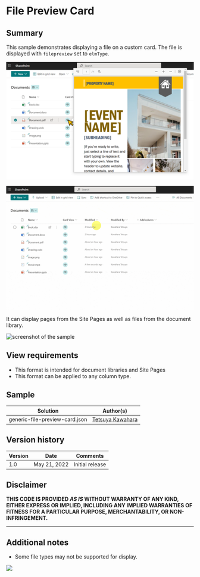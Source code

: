 # File Preview Card

## Summary
This sample demonstrates displaying a file on a custom card. The file is displayed with `filepreview` set to `elmType`.

![screenshot of the sample](./assets/screenshot.png)

![screenshot of the sample](./assets/screenshot_document_library.gif)

It can display pages from the Site Pages as well as files from the document library.

![screenshot of the sample](./assets/screenshot_site_pages.gif)

## View requirements

- This format is intended for document libraries and Site Pages
- This format can be applied to any column type.

## Sample

Solution                      |Author(s)
------------------------------|---------------------------
generic-file-preview-card.json|[Tetsuya Kawahara](https://twitter.com/techan_k)

## Version history

Version |Date         |Comments
--------|-------------|--------
1.0     |May 21, 2022 |Initial release

## Disclaimer
**THIS CODE IS PROVIDED *AS IS* WITHOUT WARRANTY OF ANY KIND, EITHER EXPRESS OR IMPLIED, INCLUDING ANY IMPLIED WARRANTIES OF FITNESS FOR A PARTICULAR PURPOSE, MERCHANTABILITY, OR NON-INFRINGEMENT.**

---

## Additional notes

- Some file types may not be supported for display.

<img src="https://pnptelemetry.azurewebsites.net/list-formatting/column-samples/generic-file-preview-card" />